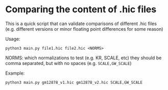 # Comparing the content of .hic files

This is a quick script that can validate comparisons
of different .hic files (e.g. different versions or
minor floating point differences for some reason)

Usage:
```
python3 main.py file1.hic file2.hic <NORMS>
```
NORMS: which normalizations to test (e.g. KR, SCALE, etc)
they should be comma separated, but with no spaces
(e.g. `SCALE,GW_SCALE`)

Example:
```
python3 main.py gm12878_v1.hic gm12878_v2.hic SCALE,GW_SCALE
```

